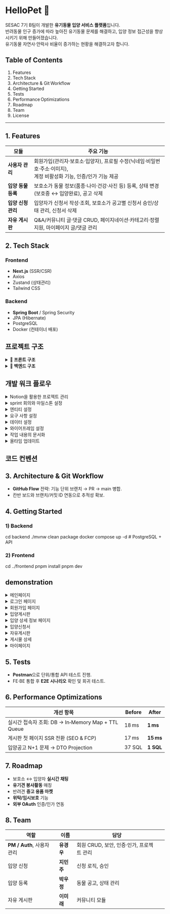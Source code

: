 
# HelloPet 🐾
SESAC 7기 B팀이 개발한 **유기동물 입양 서비스 플랫폼**입니다.<br /> 
반려동물 인구 증가에 따라 높아진 유기동물 문제를 해결하고, 입양 정보 접근성을 향상시키기 위해 만들어졌습니다.<br />
유기동물 자연사·안락사 비율이 증가하는 현황을 해결하고자 합니다. <br />

## Table of Contents
1. Features  
2. Tech Stack  
3. Architecture & Git Workflow  
4. Getting Started  
5. Tests  
6. Performance Optimizations  
7. Roadmap  
8. Team  
9. License  

---

## 1. Features
| 모듈 | 주요 기능 |
|------|-----------|
| **사용자 관리** | 회원가입(관리자·보호소·입양자), 프로필 수정(닉네임·비밀번호·주소·이미지), <br />계정 비활성화 기능, 인증/인가 기능 제공|
| **입양 동물 등록** | 보호소가 동물 정보(품종·나이·건강·사진 등) 등록, 상태 변경(보호중 ↔ 입양완료), 공고 삭제 |
| **입양 신청 관리** | 입양자가 신청서 작성·조회, 보호소가 공고별 신청서 승인/상태 관리, 신청서 삭제 |
| **자유 게시판** | Q&A/커뮤니티 글·댓글 CRUD, 페이지네이션·카테고리·정렬 지원, 마이페이지 글/댓글 관리 |  

## 2. Tech Stack
### Frontend
- **Next.js** (SSR/CSR)  
- Axios  
- Zustand (상태관리)  
- Tailwind CSS  
### Backend
- **Spring Boot** / Spring Security  
- JPA (Hibernate)  
- PostgreSQL  
- Docker (컨테이너 배포)

## 프로젝트 구조

<details>
<summary><strong>📁 프론트 구조</strong></summary>

```
.
├── (site)
│   ├── 401
│   ├── 403
│   ├── announcements
│   │   ├── [id]
│   │   │   ├── applications
│   │   │   ├── apply
│   │   │   └── form
│   │   ├── create
│   │   └── edit
│   │       └── [id]
│   ├── applications
│   │   └── [id]
│   ├── boards
│   │   ├── [id]
│   │   │   └── update
│   │   └── new
│   └── me
├── auth
│   ├── edit
│   ├── login
│   ├── signup
│   └── withdraw
├── components
│   ├── announcementApplications
│   ├── application
│   │   └── form
│   │       └── section
│   └── boards
├── lib
├── store
└── types
```

</details>
<details>
<summary><strong>📁 백엔드 구조</strong></summary>

```
.
├── common
│   ├── aspect
│   ├── store
│   └── utils
│       └── security
├── domain
│   ├── announcement
│   │   ├── controller
│   │   ├── dto
│   │   │   ├── request
│   │   │   └── response
│   │   ├── entity
│   │   ├── repository
│   │   └── service
│   ├── application
│   │   ├── controller
│   │   ├── dto
│   │   │   ├── request
│   │   │   └── response
│   │   │       └── detail
│   │   ├── entity
│   │   │   └── info
│   │   │       ├── agreement
│   │   │       ├── care
│   │   │       ├── experience
│   │   │       ├── family
│   │   │       ├── financial
│   │   │       ├── housing
│   │   │       └── plan
│   │   ├── repository
│   │   ├── service
│   │   └── validation
│   ├── auth
│   │   ├── authController
│   │   ├── authService
│   │   ├── dto
│   │   │   ├── request
│   │   │   └── response
│   │   ├── entity
│   │   └── repository
│   ├── board
│   │   ├── controller
│   │   ├── dto
│   │   │   ├── request
│   │   │   └── response
│   │   ├── entity
│   │   ├── repository
│   │   └── service
│   ├── comment
│   │   ├── controller
│   │   ├── dto
│   │   │   ├── request
│   │   │   └── response
│   │   ├── entity
│   │   ├── repository
│   │   └── service
│   └── user
│       ├── controller
│       ├── dto
│       │   ├── request
│       │   └── response
│       ├── entity
│       ├── repository
│       └── service
└── global
    ├── annotation
    ├── config
    ├── exception
    │   ├── custom
    │   ├── dto
    │   │   └── response
    │   └── handler
    └── filter
```

</details>

## 개발 워크 플로우
<details>
  <summary>Notion을 활용한 프로젝트 관리</summary>
<img width="638" height="403" alt="image" src="https://github.com/user-attachments/assets/25256957-d5af-456e-824d-878141cb81c9" />
  <br />내용
</details><details>
  <summary>sprint 회의와 마일스톤 설정</summary>
<img width="839" height="326" alt="image" src="https://github.com/user-attachments/assets/280552da-faba-47b4-ac19-2f8a577b8ebc" />
  <br />내용
</details><details>
  <summary>엔티티 설정</summary>
<img width="562" height="443" alt="image" src="https://github.com/user-attachments/assets/12f34284-2b1c-4b00-b024-c6db3d903752" />
  <br />내용
</details><details>
  <summary>요구 사항 설정</summary>
<img width="704" height="440" alt="image" src="https://github.com/user-attachments/assets/802d121d-65db-42fb-88e9-5baf20bb1fa1" />
  <br />내용
</details><details>
  <summary>데이터 설정</summary>
<img width="879" height="401" alt="image" src="https://github.com/user-attachments/assets/ce5da51f-762f-45f9-9727-dc483da9dba9" />
  <br />내용
</details>

<details>
  <summary>와이어프레임 설정</summary>
<img width="828" height="405" alt="image" src="https://github.com/user-attachments/assets/0c111384-8898-4266-94d8-78d3a9e5122e" />
  <br />내용
</details><details>
  <summary>작업 내용의 문서화</summary>
<img width="806" height="386" alt="image" src="https://github.com/user-attachments/assets/464859e5-3300-4499-bb11-14a6151dc9f1" />
  <br />내용
</details><details>
  <summary>올타임 업데이트</summary>

<img width="534" height="388" alt="image" src="https://github.com/user-attachments/assets/20db8623-6677-48de-9e36-c128822098ee" />
  <br />내용
</details>

## 코드 컨벤션


## 3. Architecture & Git Workflow
- **GitHub Flow** 전략: 기능 단위 브랜치 → PR → main 병합.  
- 칸반 보드와 브랜치/커밋 ID 연동으로 추적성 확보.

## 4. Getting Started
### 1) Backend
cd backend
./mvnw clean package
docker compose up -d  # PostgreSQL + API

### 2) Frontend
cd ../frontend
pnpm install
pnpm dev

##  demonstration

<details>
  <summary>메인페이지</summary>

  <img width="950" height="745" alt="image" src="https://github.com/user-attachments/assets/a32f4919-e158-4898-af4d-df26ce00af44" />
  HelloPet 메인페이지 입니다.
  
  <br />네비게이션에서 입양게시판, 자유게시판, 로그인 기능을 이용할 수 있습니다.
  
</details>


<details>
  <summary>로그인 페이지</summary>

  <img width="491" height="418" alt="image" src="https://github.com/user-attachments/assets/14674346-fed5-4ce4-ae93-8df0d002252c" />
  <br />로그인이 가능합니다.
  <br />회원가입 페이지로 이동할 수 있습니다.
</details>

<details>
  <summary>회원가입 페이지</summary>

  <img width="435" height="804" alt="image" src="https://github.com/user-attachments/assets/1f37c905-94ea-4ccb-a316-388233d65860" />
  <br />유저의 정보에 따라 HelloPet 회원가입을 할 수 있습니다.
  <br />유저, 보호소, 관리자의 역할을 선택할 수 있습니다. 
  <br />정규식에 따라서 가입버튼이 활성화 됩니다. 
</details>

<details>
  <summary>입양게시판</summary>

  <img width="941" height="836" alt="image" src="https://github.com/user-attachments/assets/26588b7d-51d9-430c-a19d-c0ecfe5d8188" />
  <br />유기동물 리스트를 조회할 수 있습니다.
  <br />동물의 이름, 입양 상태, 등록일, 보호소 등을 확인할 수 있으면 클릭 시 상세정보로 이동합니다.
  <br />페이지네이션이 구현되어있습니다. 
</details>

<details>
  <summary>입양 상세 정보 페이지</summary>

  <img width="500" height="847" alt="image" src="https://github.com/user-attachments/assets/9f671409-2f62-4fe2-adff-22663cdaa942" />
  <br />유기동물 리스트 보다 상세한 정보를 확인할 수 있습니다.
  <br />입양 신청 하기 및 입양게시판으로 돌아가는 버튼이 활성화 되어있습니다.
</details>

<details>
  <summary>입양신청서</summary>

  <img width="461" height="848" alt="image" src="https://github.com/user-attachments/assets/7880a232-dadf-4756-a778-d91f4507ca4a" />
   <img width="455" height="391" alt="image" src="https://github.com/user-attachments/assets/34d4da78-884c-4090-a912-a08e40c041ee" />
  <br />원하는 동물로 입양을 신청할 수 있습니다.
  <br />유저의 정보에 따라 폼을 작성합니다.
</details>

<details>
  <summary>자유게시판</summary>

  <img width="940" height="847" alt="image" src="https://github.com/user-attachments/assets/85464aa6-bbeb-4b35-b2cd-a7e4649bd443" />
  <br />유저들이 자율적으로 글을 쓸 수 있는 게시판입니다.
  <br />전체, 커뮤니티, Q&A 카테고리 설정이 가능해 원하는 게시판으로 이동할 수 있습니다.
  <br />검색, 정렬, 새 글쓰기가 가능합니다.
  <br />페이지네이션이 구현되어있습니다.
</details>

<details>
  <summary>게시물 상세</summary>

  <img width="802" height="815" alt="image" src="https://github.com/user-attachments/assets/7ec467f5-3903-4c1a-b7f6-06aa1f6c08ab" />
  <br />지정했던 카테고리로 글을 조회할 수 있습니다.
  <br />조회 시 조회 수, 날짜, 유저닉네임을 조회할 수 있습니다.
  <br />게시글 제목, 내용, 사진을 조회할 수 있으며 다른 유저들의 댓글을 확인할 수 있습니다.

</details>

<details>
  <summary>마이페이지</summary>

  <img width="911" height="575" alt="image" src="https://github.com/user-attachments/assets/e7f646aa-6984-406a-8745-8e282eb335cf" />
 <br />개인정보수정, 내가 쓴 게시글, 내가 쓴 댓글 버튼으로 이동이 가능합니다.
 <br />유저의 역할에 따라 입양신청내역, 내가 쓴 입양공고, 유저리스트로 버튼이 활성화 됩니다.
 <br />각각의 유저의 역할에 맞는 작업을 진행할 수 있습니다.
</details>

## 5. Tests

* **Postman**으로 단위/통합 API 테스트 진행.&#x20;
* FE·BE 통합 후 **E2E 시나리오** 확인 및 회귀 테스트.&#x20;

## 6. Performance Optimizations

| 개선 항목                                      | Before | After      |
| ------------------------------------------ | ------ | ---------- |
| 실시간 접속자 조회: DB → In‑Memory Map + TTL Queue | 18 ms  | **1 ms**   |
| 게시판 첫 페이지 SSR 전환 (SEO & FCP)               | 17 ms  | **15 ms**  |
| 입양공고 N+1 문제 → DTO Projection               | 37 SQL | **1 SQL**  |

## 7. Roadmap

* 보호소 ↔ 입양자 **실시간 채팅**
* **유기견 봉사활동** 매칭
* 반려견 **중고 용품 마켓**
* **위탁/임시보호** 기능
* **외부 OAuth** 인증/인가 연동&#x20;

## 8. Team

| 역할            | 이름      | 담당             |   |
| ------------- | ------- | -------------- | - |
| **PM / Auth**, 사용자 관리        | **유경우** | 회원 CRUD, 보안, 인증·인가, 프로젝트 관리    |   |
| 입양 신청         | **지민주** | 신청 로직, 승인      |   |
| 입양 등록         | **박우정** | 동물 공고, 상태 관리   |   |
| 자유 게시판        | **이미래** | 커뮤니티 모듈        |   |
